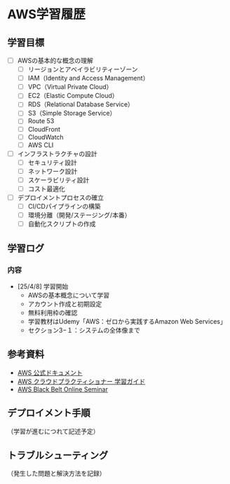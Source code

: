 # AWS学習履歴

## 学習目標
- [ ] AWSの基本的な概念の理解
  - [ ] リージョンとアベイラビリティーゾーン
  - [ ] IAM（Identity and Access Management）
  - [ ] VPC（Virtual Private Cloud）
  - [ ] EC2（Elastic Compute Cloud）
  - [ ] RDS（Relational Database Service）
  - [ ] S3（Simple Storage Service）
  - [ ] Route 53
  - [ ] CloudFront
  - [ ] CloudWatch
  - [ ] AWS CLI

- [ ] インフラストラクチャの設計
  - [ ] セキュリティ設計
  - [ ] ネットワーク設計
  - [ ] スケーラビリティ設計
  - [ ] コスト最適化

- [ ] デプロイメントプロセスの確立
  - [ ] CI/CDパイプラインの構築
  - [ ] 環境分離（開発/ステージング/本番）
  - [ ] 自動化スクリプトの作成

## 学習ログ

### 内容
- [25/4/8] 学習開始
  - AWSの基本概念について学習
  - アカウント作成と初期設定
  - 無料利用枠の確認
  - 学習教材はUdemy「AWS：ゼロから実践するAmazon Web Services」
  - セクション3−１：システムの全体像まで

  
## 参考資料
- [AWS 公式ドキュメント](https://docs.aws.amazon.com/)
- [AWS クラウドプラクティショナー 学習ガイド](https://aws.amazon.com/jp/certification/certified-cloud-practitioner/)
- [AWS Black Belt Online Seminar](https://aws.amazon.com/jp/aws-jp-introduction/aws-jp-webinar-service-cut/)

## デプロイメント手順
（学習が進むにつれて記述予定）

## トラブルシューティング
（発生した問題と解決方法を記録） 